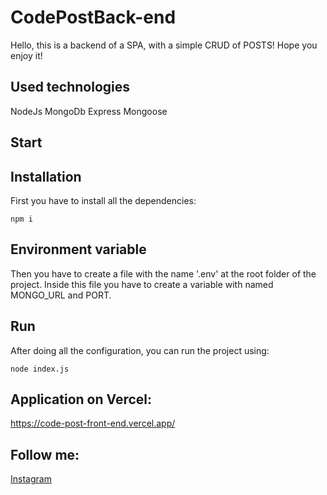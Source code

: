 # CodePostBack-end

Hello, this is a backend of a SPA, with a simple CRUD of POSTS!
Hope you enjoy it!

## Used technologies

NodeJs
MongoDb
Express
Mongoose

## Start

## Installation

First you have to install all the dependencies:

```
npm i
```

## Environment variable

Then you have to create a file with the name '.env' at the root folder of the project.
Inside this file you have to create a variable with named MONGO_URL and PORT.

## Run

After doing all the configuration, you can run the project using:

```
node index.js
```

## Application on Vercel:

https://code-post-front-end.vercel.app/

## Follow me:

[Instagram](https://www.instagram.com/wendreslucas/)
